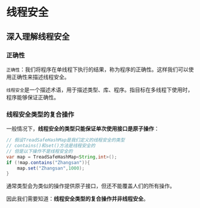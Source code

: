 # 线程安全

## 深入理解线程安全

### 正确性

`正确性`：我们将程序在单线程下执行的结果，称为程序的正确性。这样我们可以使用正确性来描述线程安全。

`线程安全`是一个描述术语，用于描述类型、库、程序。指目标在多线程下使用时，程序能够保证正确性。

### 线程安全类型的复合操作

一般情况下，**线程安全的类型只能保证单次使用接口是原子操作**：

```java
// 假设TreadSafeHashMap是我们定义的线程安全的类型
// contains()和set()方法是线程安全的
// 但是以下操作不是线程安全的
var map = TreadSafeHashMap<String,int>();
if (!map.contains("Zhangsan")){
	map.set("Zhangsan",1000);
}
```

通常类型会为类似的操作提供原子接口，但还不能覆盖人们的所有操作。

因此我们需要知道：**线程安全类型的复合操作并非线程安全**。

